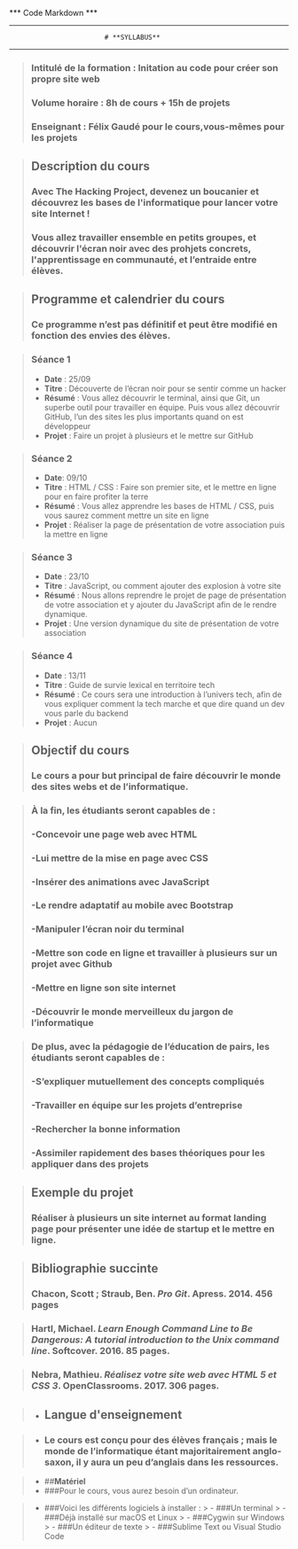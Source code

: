 

*** Code Markdown ***

*********************


							# **SYLLABUS**


-----------------------------------------------------------------------------


>### **Intitulé de la formation** : Initation au code pour créer son propre site web 
>### **Volume horaire** : 8h de cours + 15h de projets 
>### **Enseignant** : Félix Gaudé pour le cours,vous-mêmes pour les projets 


>## **Description du cours**
>### Avec The Hacking Project, devenez un boucanier et découvrez les bases de l'informatique pour lancer votre site Internet !
>### Vous allez travailler ensemble en petits groupes, et découvrir l'écran noir avec des prohjets concrets, l'apprentissage en communauté, et l’entraide entre élèves.

>## **Programme et calendrier du cours**
>### Ce programme n’est pas définitif et peut être modifié en fonction des envies des élèves.

>### **Séance 1**
> - **Date** : 25/09
> - **Titre** : Découverte de l’écran noir pour se sentir comme un hacker
> - **Résumé** : Vous allez découvrir le terminal, ainsi que Git, un superbe outil pour travailler en équipe. Puis vous allez découvrir GitHub, l’un des sites les plus importants quand on est développeur
> - **Projet** : Faire un projet à plusieurs et le mettre sur GitHub

>### **Séance 2** 
> - **Date**: 09/10
> - **Titre** : HTML / CSS : Faire son premier site, et le mettre en ligne pour en faire profiter la terre
> - **Résumé** : Vous allez apprendre les bases de HTML / CSS, puis vous saurez comment mettre un site en ligne 
> - **Projet** : Réaliser la page de présentation de votre association puis la mettre en ligne

>### **Séance 3**
> - **Date** : 23/10
> - **Titre** : JavaScript, ou comment ajouter des explosion à votre site
> - **Résumé** : Nous allons reprendre le projet de page de présentation de votre association et y ajouter du JavaScript afin de le rendre dynamique.
> - **Projet** : Une version dynamique du site de présentation de votre association

>### **Séance 4**
> - **Date** : 13/11
> - **Titre** : Guide de survie lexical en territoire tech                               
> - **Résumé** : Ce cours sera une introduction à l’univers tech, afin de vous expliquer comment la tech marche et que dire quand un dev vous parle du backend
> - **Projet** : Aucun

>## **Objectif du cours**
>### Le cours a pour but principal de faire découvrir le monde des sites webs et de l’informatique.

>### À la fin, les étudiants seront capables de : 
> ### -Concevoir une page web avec HTML
> ### -Lui mettre de la mise en page avec CSS
> ### -Insérer des animations avec JavaScript
> ### -Le rendre adaptatif au mobile avec Bootstrap
> ### -Manipuler l’écran noir du terminal
> ### -Mettre son code en ligne et travailler à plusieurs sur un projet avec Github
> ### -Mettre en ligne son site internet
> ### -Découvrir le monde merveilleux du jargon de l’informatique

>### De plus, avec la pédagogie de l’éducation de pairs, les étudiants seront capables de :
> ### -S’expliquer mutuellement des concepts compliqués
> ### -Travailler en équipe sur les projets d’entreprise
> ### -Rechercher la bonne information
> ### -Assimiler rapidement des bases théoriques pour les appliquer dans des projets


>## **Exemple du projet**
>### Réaliser à plusieurs un site internet au format landing page pour présenter une idée de startup et le mettre en ligne.

>## **Bibliographie succinte**
>### Chacon, Scott ; Straub, Ben. *Pro Git*. Apress. 2014. 456 pages

>### Hartl, Michael. *Learn Enough Command Line to Be Dangerous: A tutorial introduction to the Unix command line*. Softcover. 2016. 85 pages.

>### Nebra, Mathieu. *Réalisez votre site web avec HTML 5 et CSS 3*. OpenClassrooms. 2017. 306 pages.


> - ## **Langue d'enseignement**

> - ### Le cours est conçu pour des élèves français ; mais le monde de l’informatique étant majoritairement anglo-saxon, il y aura un peu d’anglais dans les ressources.

> - ##**Matériel**
> - ###Pour le cours, vous aurez besoin d’un ordinateur.

> - ###Voici les différents logiciels à installer :
	> - ###Un terminal
		> - ###Déjà installé sur macOS et Linux
		> - ###Cygwin sur Windows
	> - ###Un éditeur de texte
		> - ###Sublime Text ou Visual Studio Code



